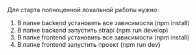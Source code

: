 Для старта полноценной локальной работы нужно:

1. В папке backend установить все зависимости (npm install)
2. В папке backend запустить strapi (npm run develop)
3. В папке frontend установить все зависимости (npm install)
4. В папке frontend запустить проект (npm run dev)

